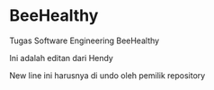 # BeeHealthy
Tugas Software Engineering BeeHealthy

Ini adalah editan dari Hendy

New line ini harusnya di undo oleh pemilik repository